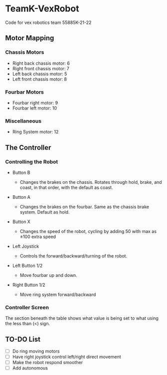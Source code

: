 
#  TeamK-VexRobot

Code for vex robotics team 55885K-21-22

  

## Motor Mapping

### Chassis Motors
* Right back chassis motor: 6
* Right front chassis motor: 7
* Left back chassis motor: 5
* Left front chassis motor: 8

### Fourbar Motors
* Fourbar right motor: 9
* Fourbar left motor: 10

### Miscellaneous
* Ring System motor: 12


##  The Controller

### Controlling the Robot
* Button B

    * Changes the brakes on the chassis. Rotates through hold, brake, and coast, in that order, with the default as coast.
* Button A

    * Changes the brakes on the fourbar. Same as the chassis brake system. Default as hold.
* Button X

    * Changes the speed of the robot, cycling by adding 50 with max as ±100 extra speed
* Left Joystick

    * Controls the forward/backward/turning of the robot. 
* Left Button 1/2

    * Move fourbar up and down.

* Right Button 1/2

  * Move ring system forward/backward

### Controller Screen
The section beneath the table shows what value is being set to what using the less than (<) sign.



## TO-DO List

- [ ] Do ring moving motors
- [ ] Have right joystick control left/right direct movement
- [ ] Make the robot respond smoother
- [ ] Add autonomous